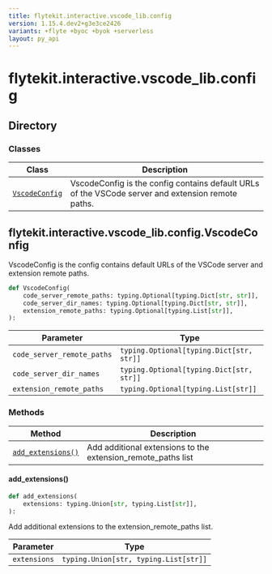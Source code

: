 ```yaml
---
title: flytekit.interactive.vscode_lib.config
version: 1.15.4.dev2+g3e3ce2426
variants: +flyte +byoc +byok +serverless
layout: py_api
---
```


# flytekit.interactive.vscode_lib.config

## Directory

### Classes

| Class | Description |
|-|-|
| [`VscodeConfig`](.././flytekit.interactive.vscode_lib.config#flytekitinteractivevscode_libconfigvscodeconfig) | VscodeConfig is the config contains default URLs of the VSCode server and extension remote paths. |

## flytekit.interactive.vscode_lib.config.VscodeConfig

VscodeConfig is the config contains default URLs of the VSCode server and extension remote paths.



```python
def VscodeConfig(
    code_server_remote_paths: typing.Optional[typing.Dict[str, str]],
    code_server_dir_names: typing.Optional[typing.Dict[str, str]],
    extension_remote_paths: typing.Optional[typing.List[str]],
):
```
| Parameter | Type |
|-|-|
| `code_server_remote_paths` | `typing.Optional[typing.Dict[str, str]]` |
| `code_server_dir_names` | `typing.Optional[typing.Dict[str, str]]` |
| `extension_remote_paths` | `typing.Optional[typing.List[str]]` |

### Methods

| Method | Description |
|-|-|
| [`add_extensions()`](#add_extensions) | Add additional extensions to the extension_remote_paths list |


#### add_extensions()

```python
def add_extensions(
    extensions: typing.Union[str, typing.List[str]],
):
```
Add additional extensions to the extension_remote_paths list.


| Parameter | Type |
|-|-|
| `extensions` | `typing.Union[str, typing.List[str]]` |

